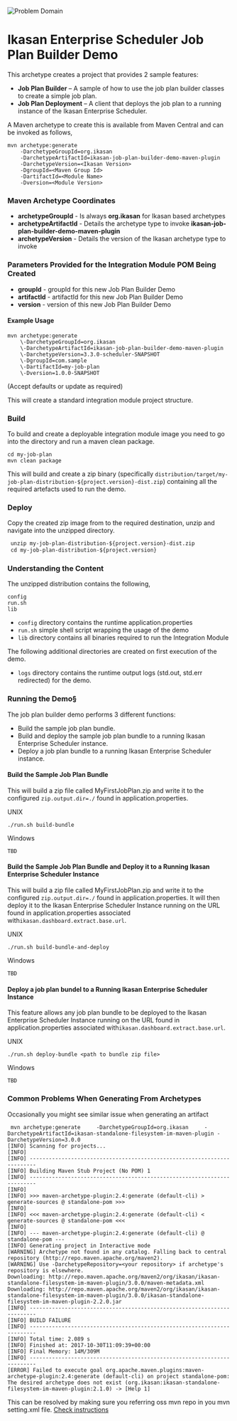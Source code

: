 ![Problem Domain](../../docs/quickstart-images/Ikasan-title-transparent.png)
# Ikasan Enterprise Scheduler Job Plan Builder Demo

This archetype creates a project that provides 2 sample features:

- **Job Plan Builder** – A sample of how to use the job plan builder classes to create a simple job plan.
- **Job Plan Deployment** – A client that deploys the job plan to a running instance of the Ikasan Enterprise Scheduler.

A Maven archetype to create this is available from Maven Central and can be invoked as follows,

```
mvn archetype:generate     
    -DarchetypeGroupId=org.ikasan    
    -DarchetypeArtifactId=ikasan-job-plan-builder-demo-maven-plugin 
    -DarchetypeVersion=<Ikasan Version>    
    -DgroupId=<Maven Group Id>     
    -DartifactId=<Module Name>     
    -Dversion=<Module Version>     
```


### Maven Archetype Coordinates

- **archetypeGroupId** - Is always **org.ikasan** for Ikasan based archetypes
- **archetypeArtifactId** - Details the archetype type to invoke **ikasan-job-plan-builder-demo-maven-plugin**
- **archetypeVersion** - Details the version of the Ikasan archetype type to invoke

### Parameters Provided for the Integration Module POM Being Created

- **groupId** - groupId for this new Job Plan Builder Demo
- **artifactId** - artifactId for this new Job Plan Builder Demo
- **version** - version of this new Job Plan Builder Demo


#### Example Usage

```
mvn archetype:generate     
    \-DarchetypeGroupId=org.ikasan     
    \-DarchetypeArtifactId=ikasan-job-plan-builder-demo-maven-plugin 
    \-DarchetypeVersion=3.3.0-scheduler-SNAPSHOT  
    \-DgroupId=com.sample     
    \-DartifactId=my-job-plan     
    \-Dversion=1.0.0-SNAPSHOT     
```

(Accept defaults or update as required)

This will create a standard integration module project structure. 

### Build
To build and create a deployable integration module image you need to go into the directory and run a maven clean package.

```
cd my-job-plan
mvn clean package 
```

This will build and create a zip binary (specifically ```distribution/target/my-job-plan-distribution-${project.version}-dist.zip```) containing all the required artefacts used to run the demo.

### Deploy
Copy the created zip image from to the required destination, unzip and navigate into the unzipped directory.
```xslt
 unzip my-job-plan-distribution-${project.version}-dist.zip
 cd my-job-plan-distribution-${project.version}
```

### Understanding the Content
The unzipped distribution contains the following,
```unix
config
run.sh
lib
```
- ```config``` directory contains the runtime application.properties
- ```run.sh``` simple shell script wrapping the usage of the demo
- ```lib``` directory contains all binaries required to run the Integration Module


The following additional directories are created on first execution of the demo.
- ```logs``` directory contains the runtime output logs (std.out, std.err redirected) for the demo.
 

### Running the Demo§   
The job plan builder demo performs 3 different functions:
- Build the sample job plan bundle.
- Build and deploy the sample job plan bundle to a running Ikasan Enterprise Scheduler instance.
- Deploy a job plan bundle to a running Ikasan Enterprise Scheduler instance.

#### Build the Sample Job Plan Bundle
This will build a zip file called MyFirstJobPlan.zip and write it to the configured ```zip.output.dir=./``` found in application.properties.

UNIX
```
./run.sh build-bundle
```
Windows
```
TBD
```

#### Build the Sample Job Plan Bundle and Deploy it to a Running Ikasan Enterprise Scheduler Instance
This will build a zip file called MyFirstJobPlan.zip and write it to the configured ```zip.output.dir=./``` found in application.properties. It
will then deploy it to the Ikasan Enterprise Scheduler Instance running on the URL found in application.properties associated with```ikasan.dashboard.extract.base.url```.

UNIX
```
./run.sh build-bundle-and-deploy
```
Windows
```
TBD
```

#### Deploy a job plan bundel to a Running Ikasan Enterprise Scheduler Instance
This feature allows any job plan bundle to be deployed to the Ikasan Enterprise Scheduler Instance running on the URL 
found in application.properties associated with```ikasan.dashboard.extract.base.url```.

UNIX
```
./run.sh deploy-bundle <path to bundle zip file> 
```
Windows
```
TBD
```

### Common Problems When Generating From Archetypes

Occasionally you might see similar issue when generating an artifact
``` 
 mvn archetype:generate     -DarchetypeGroupId=org.ikasan     -DarchetypeArtifactId=ikasan-standalone-filesystem-im-maven-plugin -DarchetypeVersion=3.0.0
[INFO] Scanning for projects...
[INFO]
[INFO] ------------------------------------------------------------------------
[INFO] Building Maven Stub Project (No POM) 1
[INFO] ------------------------------------------------------------------------
[INFO]
[INFO] >>> maven-archetype-plugin:2.4:generate (default-cli) > generate-sources @ standalone-pom >>>
[INFO]
[INFO] <<< maven-archetype-plugin:2.4:generate (default-cli) < generate-sources @ standalone-pom <<<
[INFO]
[INFO] --- maven-archetype-plugin:2.4:generate (default-cli) @ standalone-pom ---
[INFO] Generating project in Interactive mode
[WARNING] Archetype not found in any catalog. Falling back to central repository (http://repo.maven.apache.org/maven2).
[WARNING] Use -DarchetypeRepository=<your repository> if archetype's repository is elsewhere.
Downloading: http://repo.maven.apache.org/maven2/org/ikasan/ikasan-standalone-filesystem-im-maven-plugin/3.0.0/maven-metadata.xml
Downloading: http://repo.maven.apache.org/maven2/org/ikasan/ikasan-standalone-filesystem-im-maven-plugin/3.0.0/ikasan-standalone-filesystem-im-maven-plugin-2.2.0.jar
[INFO] ------------------------------------------------------------------------
[INFO] BUILD FAILURE
[INFO] ------------------------------------------------------------------------
[INFO] Total time: 2.089 s
[INFO] Finished at: 2017-10-30T11:09:39+00:00
[INFO] Final Memory: 14M/309M
[INFO] ------------------------------------------------------------------------
[ERROR] Failed to execute goal org.apache.maven.plugins:maven-archetype-plugin:2.4:generate (default-cli) on project standalone-pom: The desired archetype does not exist (org.ikasan:ikasan-standalone-filesystem-im-maven-plugin:2.1.0) -> [Help 1]
```

This can be resolved by making sure you referring oss mvn repo in you mvn setting.xml file. [Check instructions](#update-mvn-settings.xml) 
